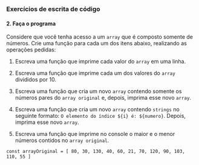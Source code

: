
### Exercícios de escrita de código

#### 2. Faça o programa

Considere que você tenha acesso a um `array` que é composto somente de números. Crie uma função para cada um dos itens abaixo, realizando as operações pedidas:

1) Escreva uma função que imprime cada valor do `array` em uma linha.

2) Escreva uma função que imprime cada um dos valores do `array` divididos por 10.

3) Escreva uma função que cria um novo `array` contendo somente os números pares do `array original` e, depois, imprima esse novo `array`.

4) Escreva uma função que cria um novo `array` contendo `strings` no seguinte formato: `O elemento do índice ${i} é: ${numero}`. Depois, imprima esse novo `array`.

5) Escreva uma função que imprime no console o maior e o menor números contidos no `array original`.

```
const arrayOriginal = [ 80, 30, 130, 40, 60, 21, 70, 120, 90, 103, 110, 55 ]
```
